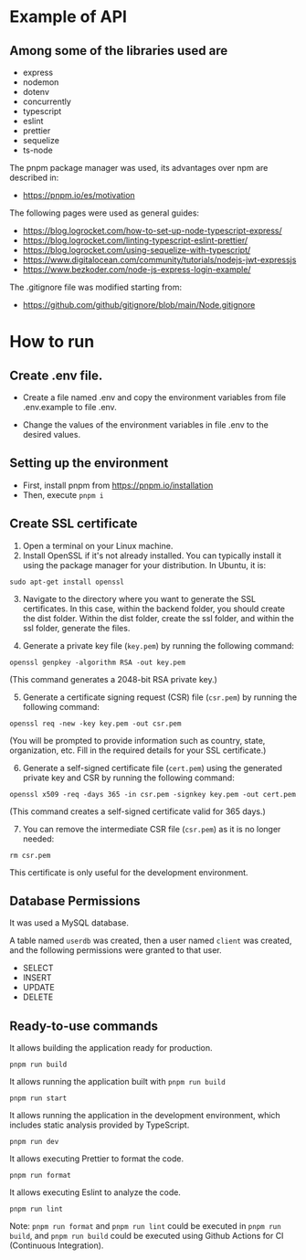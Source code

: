 # Example of API

## Among some of the libraries used are

* express
* nodemon
* dotenv
* concurrently
* typescript
* eslint
* prettier
* sequelize
* ts-node

The pnpm package manager was used, its advantages over npm are described in:

* <https://pnpm.io/es/motivation>

The following pages were used as general guides:

* <https://blog.logrocket.com/how-to-set-up-node-typescript-express/>
* <https://blog.logrocket.com/linting-typescript-eslint-prettier/>
* <https://blog.logrocket.com/using-sequelize-with-typescript/>
* https://www.digitalocean.com/community/tutorials/nodejs-jwt-expressjs
* https://www.bezkoder.com/node-js-express-login-example/

The .gitignore file was modified starting from:

* <https://github.com/github/gitignore/blob/main/Node.gitignore>

# How to run

## Create .env file.

* Create a file named .env and copy the environment variables from file .env.example to file .env.

* Change the values of the environment variables in file .env to the desired values.

## Setting up the environment

* First, install pnpm from <https://pnpm.io/installation>
* Then, execute `pnpm i`

## Create SSL certificate

1. Open a terminal on your Linux machine.
2. Install OpenSSL if it's not already installed. You can typically install it using the package manager for your distribution. In Ubuntu, it is:

```
sudo apt-get install openssl
```

3. Navigate to the directory where you want to generate the SSL certificates. In this case, within the backend folder, you should create the dist folder. Within the dist folder, create the ssl folder, and within the ssl folder, generate the files.

4. Generate a private key file (`key.pem`) by running the following command:

```
openssl genpkey -algorithm RSA -out key.pem
```

(This command generates a 2048-bit RSA private key.)

5. Generate a certificate signing request (CSR) file (`csr.pem`) by running the following command:

```
openssl req -new -key key.pem -out csr.pem
```

(You will be prompted to provide information such as country, state, organization, etc. Fill in the required details for your SSL certificate.)

6. Generate a self-signed certificate file (`cert.pem`) using the generated private key and CSR by running the following command:

```
openssl x509 -req -days 365 -in csr.pem -signkey key.pem -out cert.pem
```

(This command creates a self-signed certificate valid for 365 days.)

7. You can remove the intermediate CSR file (`csr.pem`) as it is no longer needed:

```
rm csr.pem
```

This certificate is only useful for the development environment.

## Database Permissions

It was used a MySQL database.

A table named `userdb` was created, then a user named `client` was created, and the following permissions were granted to that user.

* SELECT
* INSERT
* UPDATE
* DELETE

## Ready-to-use commands

It allows building the application ready for production.
```
pnpm run build
```

It allows running the application built with `pnpm run build`
```
pnpm run start
```

It allows running the application in the development environment, which includes static analysis provided by TypeScript.
```
pnpm run dev
```

It allows executing Prettier to format the code.
```
pnpm run format
```

It allows executing Eslint to analyze the code.
```
pnpm run lint
```

Note: `pnpm run format` and `pnpm run lint` could be executed in `pnpm run build`, and `pnpm run build` could be executed using Github Actions for CI (Continuous Integration).
